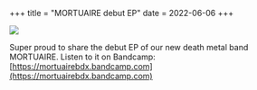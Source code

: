 +++
title = "MORTUAIRE debut EP"
date = 2022-06-06
+++

<img src="https://f4.bcbits.com/img/a1458752633_10.jpg"/>

Super proud to share the debut EP of our new death metal band MORTUAIRE.
Listen to it on Bandcamp: [https://mortuairebdx.bandcamp.com](https://mortuairebdx.bandcamp.com)